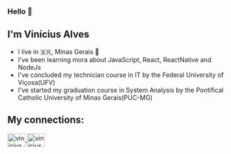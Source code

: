 ### Hello 👋
## I'm Vinícius Alves
 - I live in :brazil:, Minas Gerais :small_red_triangle:
 - I've been learning mora about JavaScript, React, ReactNative and NodeJs
 - I've concluded my technician course in IT by the Federal University of Viçosa(UFV)
 - I've started my graduation course in System Analysis by the Pontifical Catholic University of Minas Gerais(PUC-MG)
## My connections:
<a href="https://www.linkedin.com/in/viniciusalvesdefaria/" target="_blank">
  <img align="center" alt="vinicius-linkedin" height="30" width="40" src-"https://raw.githubusercontent.com/devicons/devicon/master/icons/linkedin/linkedin-original.svg" style="max-width:100%;">
</a>
<a href="https://www.instagram.com/viniziu.alves/" target="_blank">
  <img align="center" alt="vinicius-instagram" height="30" width="40" src-"https://www.flaticon.com/svg/vstatic/svg/174/174855.svg?token=exp=1613215948~hmac=1b867a0a6c55bf64be2703939c94a34e" style="max-width:100%;">
</a>
<!--
**ViniciusResende/ViniciusResende** is a ✨ _special_ ✨ repository because its `README.md` (this file) appears on your GitHub profile.

Here are some ideas to get you started:

- 🔭 I’m currently working on ...
- 🌱 I’m currently learning ...
- 👯 I’m looking to collaborate on ...
- 🤔 I’m looking for help with ...
- 💬 Ask me about ...
- 📫 How to reach me: ...
- 😄 Pronouns: ...
- ⚡ Fun fact: ...
-->
